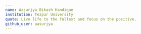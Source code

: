 ```yaml
---
name: Aasurjya Bikash Handique
institution: Tezpur University
quote: Live life to the fullest and focus on the positive.
github_user: aasurjya
---
```

